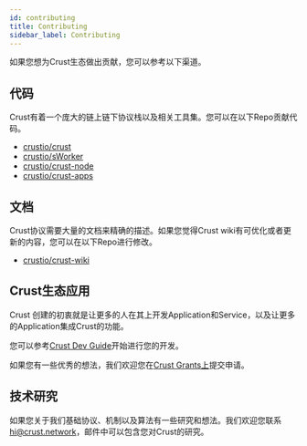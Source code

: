 ```yaml
---
id: contributing
title: Contributing
sidebar_label: Contributing
---
```


如果您想为Crust生态做出贡献，您可以参考以下渠道。

## 代码

Crust有着一个庞大的链上链下协议栈以及相关工具集。您可以在以下Repo贡献代码。

* [crustio/crust](https://github.com/crustio/crust)
* [crustio/sWorker](https://github.com/crustio/crust-sworker)
* [crustio/crust-node](https://github.com/crustio/crust-node)
* [crustio/crust-apps](https://github.com/crustio/crust-apps)

## 文档

Crust协议需要大量的文档来精确的描述。如果您觉得Crust wiki有可优化或者更新的内容，您可以在以下Repo进行修改。

* [crustio/crust-wiki](https://github.com/crustio/crust-wiki)

## Crust生态应用

Crust 创建的初衷就是让更多的人在其上开发Application和Service，以及让更多的Application集成Crust的功能。

您可以参考[Crust Dev Guide](build-getting-started.md)开始进行您的开发。

如果您有一些优秀的想法，我们欢迎您在[Crust Grants上](crust-grants.md)提交申请。

## 技术研究

如果您关于我们基础协议、机制以及算法有一些研究和想法。我们欢迎您联系 hi@crust.network，邮件中可以包含您对Crust的研究。
